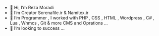 - 👋 Hi, I’m Reza Moradi
- 👀 I’m Creator Sorenafile.ir & Namitex.ir
- 🌱 I’m Programmer , I worked with PHP , CSS , HTML , Wordpress , C# , Lua , Whmcs , Git & more CMS and Oprations ...
- 💞️ I’m looking to success ...
